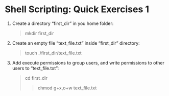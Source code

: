 # Shell Scripting: Quick Exercises 1

1. Create a directory “first_dir” in you home folder:
    > mkdir first_dir

2. Create an empty file “text_file.txt” inside “first_dir” directory:
    > touch ./first_dir/text_file.txt

3. Add execute permissions to group users, and write permissions to other users to “text_file.txt”:
    > cd first_dir
    >> chmod g+x,o+w text_file.txt
